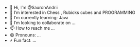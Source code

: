 - 👋 Hi, I’m @SauronAndrii
- 👀 I’m interested in Chess , Rubicks cubes and PROGRAMMING
- 🌱 I’m currently learning: Java
- 💞️ I’m looking to collaborate on ...
- 📫 How to reach me ...
- 😄 Pronouns: ...
- ⚡ Fun fact: ...

<!---
SauronAndrii/SauronAndrii is a ✨ special ✨ repository because its `README.md` (this file) appears on your GitHub profile.
You can click the Preview link to take a look at your changes.
--->
